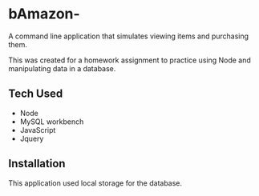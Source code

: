 # bAmazon-

A command line application that simulates viewing items and purchasing them.

This was created for a homework assignment to practice using Node and manipulating data in a database. 

## Tech Used

- Node
- MySQL workbench
- JavaScript
- Jquery


## Installation

This application used local storage for the database. 
